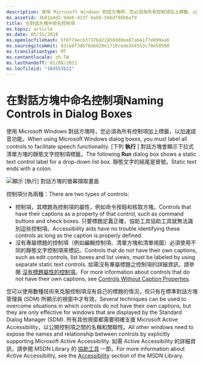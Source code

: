 ```yaml
---
description: 使用 Microsoft Windows 對話方塊時，您必須為所有控制項加上標籤，以加速語音功能。 [下列執行] 對話方塊會顯示下拉式清單方塊的靜態文字控制項標籤。 靜態文字的結尾是冒號。
ms.assetid: 3b01a4d2-9deb-413f-bab8-566df86b6af9
title: 在對話方塊中命名控制項
ms.topic: article
ms.date: 05/31/2018
ms.openlocfilehash: 5f0f74ecb3737b422450388ee87ab4177e899aa6
ms.sourcegitcommit: 831e8f3db78ab820e1710cede244553c70e50500
ms.translationtype: MT
ms.contentlocale: zh-TW
ms.lasthandoff: 01/08/2021
ms.locfileid: "104553522"
---
```

# <a name="naming-controls-in-dialog-boxes"></a><span data-ttu-id="8c330-105">在對話方塊中命名控制項</span><span class="sxs-lookup"><span data-stu-id="8c330-105">Naming Controls in Dialog Boxes</span></span>

<span data-ttu-id="8c330-106">使用 Microsoft Windows 對話方塊時，您必須為所有控制項加上標籤，以加速語音功能。</span><span class="sxs-lookup"><span data-stu-id="8c330-106">When using Microsoft Windows dialog boxes, you must label all controls to facilitate speech functionality.</span></span> <span data-ttu-id="8c330-107">[下列 **執行** ] 對話方塊會顯示下拉式清單方塊的靜態文字控制項標籤。</span><span class="sxs-lookup"><span data-stu-id="8c330-107">The following **Run** dialog box shows a static text control label for a drop-down list box.</span></span> <span data-ttu-id="8c330-108">靜態文字的結尾是冒號。</span><span class="sxs-lookup"><span data-stu-id="8c330-108">Static text ends with a colon.</span></span>

![顯示 [執行] 對話方塊的螢幕擷取畫面](images/fb0bd076-e9f9-4260-a54a-9d7db93157da.jpg)

<span data-ttu-id="8c330-110">控制項分為兩種：</span><span class="sxs-lookup"><span data-stu-id="8c330-110">There are two types of controls:</span></span>

-   <span data-ttu-id="8c330-111">控制項，其標題為控制項的屬性，例如命令按鈕和核取方塊。</span><span class="sxs-lookup"><span data-stu-id="8c330-111">Controls that have their captions as a property of that control, such as command buttons and check boxes.</span></span> <span data-ttu-id="8c330-112">只要標題定義正確，協助工具協助工具就無法識別這些控制項。</span><span class="sxs-lookup"><span data-stu-id="8c330-112">Accessibility aids have no trouble identifying these controls as long as the caption is properly defined.</span></span>
-   <span data-ttu-id="8c330-113">沒有專屬標題的控制項（例如編輯控制項、清單方塊和清單視圖）必須使用不同的靜態文字控制項來標記。</span><span class="sxs-lookup"><span data-stu-id="8c330-113">Controls that do not have their own captions, such as edit controls, list boxes and list views, must be labeled by using separate static text controls.</span></span> <span data-ttu-id="8c330-114">如需沒有專屬標題之控制項的詳細資訊，請參閱 [沒有標題屬性的控制項](controls-without-caption-properties.md)。</span><span class="sxs-lookup"><span data-stu-id="8c330-114">For more information about controls that do not have their own captions, see [Controls Without Caption Properties](controls-without-caption-properties.md).</span></span>

<span data-ttu-id="8c330-115">您可以使用數種技術來克服控制項沒有自己的標題的情況，但只有在標準對話方塊管理員 (SDM) 所顯示的視窗中才有效。</span><span class="sxs-lookup"><span data-stu-id="8c330-115">Several techniques can be used to overcome situations in which controls do not have their own captions, but they are only effective for windows that are displayed by the Standard Dialog Manager (SDM).</span></span> <span data-ttu-id="8c330-116">所有其他視窗都需要明確支援 Microsoft Active Accessibility，以公開控制項之間的名稱和關聯性。</span><span class="sxs-lookup"><span data-stu-id="8c330-116">All other windows need to expose the names and relationship between controls by explicitly supporting Microsoft Active Accessibility.</span></span> <span data-ttu-id="8c330-117">如需 Active Accessibility 的詳細資訊，請參閱 MSDN Library 的 [協助工具](/windows/desktop/accessibility) 一節。</span><span class="sxs-lookup"><span data-stu-id="8c330-117">For more information about Active Accessibility, see the [Accessibility](/windows/desktop/accessibility) section of the MSDN Library.</span></span>

 

 
